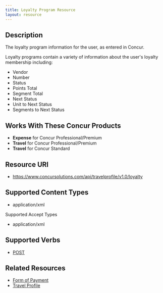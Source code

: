 ```yaml
---
title: Loyalty Program Resource 
layout: resource
---
```







## Description
The loyalty program information for the user, as entered in Concur.

Loyalty programs contain a variety of information about the user's loyalty membership including:

* Vendor
* Number
* Status
* Points Total
* Segment Total
* Next Status
* Unit to Next Status
* Segments to Next Status

## Works With These Concur Products
* **Expense** for Concur Professional/Premium
* **Travel** for Concur Professional/Premium
* **Travel** for Concur Standard

## Resource URI
* https://www.concursolutions.com/api/travelprofile/v1.0/loyalty

## Supported Content Types
* application/xml

Supported Accept Types
* application/xml

## Supported Verbs
* [POST][1]

## Related Resources
* [Form of Payment][2]
* [Travel Profile][3]

 


[1]: https://developer.concur.com/travel-profile/loyalty-program-resource/loyalty-program-resource-post
[2]: https://developer.concur.com/travel-profile/form-payment-resource
[3]: https://developer.concur.com/travel-profile/profile-resource

